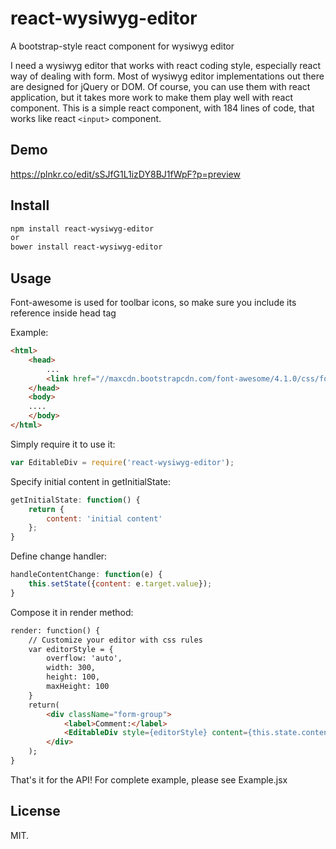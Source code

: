 # react-wysiwyg-editor
A bootstrap-style react component for wysiwyg editor

I need a wysiwyg editor that works with react coding style, especially react way of dealing with form. Most of wysiwyg editor implementations out there are designed for jQuery or DOM. Of course, you can use them with react application, but it takes more work to make them play well with react component. This is a simple react component, with 184 lines of code, that works like react ```<input>``` component. 

## Demo
https://plnkr.co/edit/sSJfG1L1izDY8BJ1fWpF?p=preview

## Install

```sh
npm install react-wysiwyg-editor
or
bower install react-wysiwyg-editor
```

## Usage
Font-awesome is used for toolbar icons, so make sure you include its reference inside head tag

Example:
```html
<html>
	<head>
		...
		<link href="//maxcdn.bootstrapcdn.com/font-awesome/4.1.0/css/font-awesome.min.css" rel="stylesheet" />
	</head>
	<body>
	....
	</body>
</html>
```

Simply require it to use it:

```javascript
var EditableDiv = require('react-wysiwyg-editor');
```

Specify initial content in getInitialState:

```javascript
getInitialState: function() {
	return {
		content: 'initial content'
	};
}
```

Define change handler:

```javascript
handleContentChange: function(e) {
	this.setState({content: e.target.value});
}
```

Compose it in render method:

```html
render: function() {
	// Customize your editor with css rules
	var editorStyle = {
		overflow: 'auto',
		width: 300,
		height: 100,
		maxHeight: 100
	}
	return(
		<div className="form-group">
			<label>Comment:</label>
			<EditableDiv style={editorStyle} content={this.state.content} onChange={this.handleContentChange} />
		</div>
	);
}
```

That's it for the API! For complete example, please see Example.jsx

## License

MIT.

